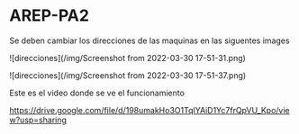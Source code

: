 # AREP-PA2


Se deben cambiar los direcciones de las maquinas en las siguentes images

![direcciones](/img/Screenshot from 2022-03-30 17-51-31.png)

![direcciones](/img/Screenshot from 2022-03-30 17-51-37.png)


Este es el video donde se ve el funcionamiento

https://drive.google.com/file/d/198umakHo3O1TqIYAiD1Yc7frQpVU_Kpo/view?usp=sharing
